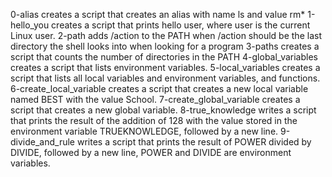 0-alias creates a script that creates an alias with name ls and value rm*
1-hello_you creates a script that prints hello user, where user is the current Linux user.
2-path adds /action to the PATH when /action should be the last directory the shell looks into when looking for a program
3-paths creates a script that counts the number of directories in the PATH
4-global_variables creates a script that lists environment variables.
5-local_variables creates a script that lists all local variables and environment variables, and functions.
6-create_local_variable creates a script that creates a new local variable named BEST with the value School.
7-create_global_variable creates a script that creates a new global variable.
8-true_knowledge writes a script that prints the result of the addition of 128 with the value stored in the environment variable TRUEKNOWLEDGE, followed by a new line.
9-divide_and_rule writes a script that prints the result of POWER divided by DIVIDE, followed by a new line, POWER and DIVIDE are environment variables.
